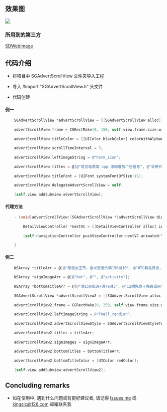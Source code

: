 
## 效果图

![](https://github.com/kingsic/SGAdvertScrollView/raw/master/Gif/sorgle.gif) 


### 所用到的第三方

[SDWebImage](https://github.com/rs/SDWebImage.git)


## 代码介绍

* 将项目中 SGAdvertScrollView 文件夹导入工程

* 导入 #import "SGAdvertScrollView.h" 头文件

* 代码创建

#### 例一
```Objective-C
    SGAdvertScrollView *advertScrollView = [[SGAdvertScrollView alloc] init];
    
    advertScrollView.frame = CGRectMake(0, 150, self.view.frame.size.width, 30);
    
    advertScrollView.titleColor = [[UIColor blackColor] colorWithAlphaComponent:0.5];
    
    advertScrollView.scrollTimeInterval = 5;
    
    advertScrollView.leftImageString = @"horn_icon";
    
    advertScrollView.titles = @[@"常见电商类 app 滚动播放广告信息", @"采用代理模式封装, 可进行事件点击处理", @"建议去 github 上下载"];
    
    advertScrollView.titleFont = [UIFont systemFontOfSize:15];
    
    advertScrollView.delegateAdvertScrollView = self;
    
    [self.view addSubview:advertScrollView];
```

#### 代理方法
```Objective-C
    - (void)advertScrollView:(SGAdvertScrollView *)advertScrollView didSelectedItemAtIndex:(NSInteger)index {
    
        DetailViewController *nextVC = [[DetailViewController alloc] init];
        
        [self.navigationController pushViewController:nextVC animated:YES];
        
    }
```

#### 例二
```Objective-C
    NSArray *titleArr = @[@"聚惠女王节，香米更低价满150减10", @"HTC新品首发，预约送大礼包", @"“挑食”进口生鲜，满199减20"];
    
    NSArray *signImageArr = @[@"hot", @"", @"activity"];
    
    NSArray *bottomTitleArr = @[@"满150减10+满79减5", @"12期免息＋免费试用", @"领券满199减20+进口直达"] ;
    
    SGAdvertScrollView *advertScrollView2 = [[SGAdvertScrollView alloc] init];
    
    advertScrollView2.frame = CGRectMake(0, 250, self.view.frame.size.width, 44);
    
    advertScrollView2.leftImageString = @"Tmall_rendian";
    
    advertScrollView2.advertScrollViewStyle = SGAdvertScrollViewStyleTwo;
    
    advertScrollView2.titles = titleArr;
    
    advertScrollView2.signImages = signImageArr;
    
    advertScrollView2.bottomTitles = bottomTitleArr;
    
    advertScrollView2.bottomTitleColor = [UIColor redColor];
    
    [self.view addSubview:advertScrollView2];
```


## Concluding remarks

* 如在使用中, 遇到什么问题或有更好建议者, 请记得 [Issues me](https://github.com/kingsic/SGAdvertScrollView/issues) 或 kingsic@126.com 邮箱联系我

